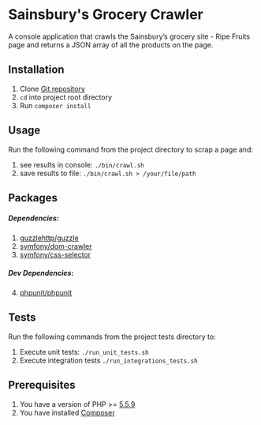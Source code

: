 # Sainsbury's Grocery Crawler
A console application that crawls the Sainsbury’s grocery site - Ripe Fruits page and returns a JSON array of all the products on the page.

## Installation

1. Clone [Git repository](https://github.com/ttarnowski/sainsburys-crawler)
2. `cd` into project root directory
3. Run `composer install`

## Usage

Run the following command from the project directory to scrap a page and:

1. see results in console: `./bin/crawl.sh`
2. save results to file: `./bin/crawl.sh > /your/file/path`

## Packages

##### Dependencies:
1. [guzzlehttp/guzzle](https://packagist.org/packages/guzzlehttp/guzzle)
2. [symfony/dom-crawler](https://packagist.org/packages/symfony/dom-crawler)
3. [symfony/css-selector](https://packagist.org/packages/symfony/css-selector)

##### Dev Dependencies:
4. [phpunit/phpunit](https://packagist.org/packages/phpunit/phpunit)

## Tests

Run the following commands from the project tests directory to:

1. Execute unit tests: `./run_unit_tests.sh`
2. Execute integration tests `./run_integrations_tests.sh`

## Prerequisites

1. You have a version of PHP >= [5.5.9](http://php.net/releases/5_5_9.php)
2. You have installed [Composer](https://getcomposer.org/)